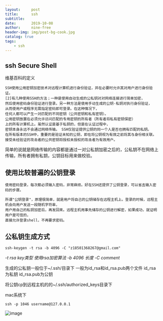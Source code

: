 ```yaml
---
layout:     post
title:      ssh
subtitle: 
date:       2019-10-08
author:     nine-free
header-img: img/post-bg-cook.jpg
catalog: true
tags:
    - ssh
---
```


## ssh  Secure Shell
维基百科的定义
```
SSH使用公用密钥加密技术对远程计算机进行身份验证，并在必要时允许其对用户进行身份验证。
[2]有几种使用SSH的方法；一种是使用自动生成的公私钥对对网络连接进行简单加密，
然后使用密码身份验证进行登录。另一种方法是使用手动生成的公钥-私钥对执行身份验证，
从而使用户或程序无需指定密码即可登录。在这种情况下，
任何人都可以产生一对匹配的不同密钥（公共密钥和私有密钥）。
公用密钥放置在必须允许访问匹配的专用密钥的所有者（所有者将私有密钥保密）
上的所有计算机上。虽然认证是基于私钥的，但是在认证过程中，
密钥本身永远不会通过网络传输。 SSH仅验证提供公钥的同一个人是否也拥有匹配的私钥。
在所有版本的SSH中，重要的是验证未知的公钥，即在将公钥视为有效之前将其与身份相关联。
接受未经验证的攻击者的公共密钥将授权未授权的攻击者为有效用户。
```
简单的说就是网络传输的内容都是通过一对公私钥加密之后的，公私钥不在网络上传输，所有者拥有私钥，公钥目标用来做校验。

## 使用比较普遍的公钥登录
```
使用密码登录，每次都必须输入密码，非常麻烦。好在SSH还提供了公钥登录，可以省去输入密码的步骤。

所谓"公钥登录"，原理很简单，就是用户将自己的公钥储存在远程主机上。登录的时候，远程主机会向用户发送一段随机字符串，
用户用自己的私钥加密后，再发回来。远程主机用事先储存的公钥进行解密，如果成功，就证明用户是可信的，
直接允许登录shell，不再要求密码。
```

## 公私钥生成方式
```aidl
ssh-keygen -t rsa -b 4096 -C "z18501368267@gmail.com"
```
_-t rsa key类型 使用rsa加密算法_
_-b 4096 长度_
_-C comment_

生成的公私钥一般位于~/.ssh/目录下 一般为id_rsa和id_rsa.pub两个文件
id_rsa为私钥 id_rsa.pub为公钥

将公钥cp到远程主机的的~/.ssh/authorized_keys目录下

mac系统下
```aidl
ssh -p 1046 username@127.0.0.1
```
![image](http://soft1010.top/img/ssh-1.jpg)


